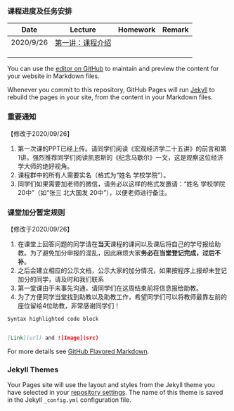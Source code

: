 ### 课程进度及任务安排

|  Date    |  Lecture    |   Homework   |  Remark    |
| ---- | ---- | ---- | ---- |
| 2020/9/26     |  [第一讲：课程介绍](https://github.com/nsdjzj2020/zjz.io/raw/gh-pages/%E4%B8%AD%E7%BB%8F%E4%B8%932020-01-%E8%AF%BE%E7%A8%8B%E4%BB%8B%E7%BB%8D.pptx)    |      |      |
|      |      |      |      |
|      |      |      |      |
|      |      |      |      |


You can use the [editor on GitHub](https://github.com/nsdjzj2020/zjz.io/edit/gh-pages/index.md) to maintain and preview the content for your website in Markdown files.

Whenever you commit to this repository, GitHub Pages will run [Jekyll](https://jekyllrb.com/) to rebuild the pages in your site, from the content in your Markdown files.


### 重要通知
【修改于2020/09/26】
1. 第一次课的PPT已经上传。请同学们阅读《宏观经济学二十五讲》的前言和第1讲。强烈推荐同学们阅读凯恩斯的《纪念马歇尔》一文，这是观察这位经济学大师的绝好视角。
2. 课程群中的所有人需要实名（格式为“姓名 学校学院”）。
3. 同学们如果需要加老师的微信，请务必以这样的格式发邀请：“姓名 学校学院 20中”（如“张三 北大国发 20中”），以便老师进行备注。

### 课堂加分暂定规则
【修改于2020/09/26】
1. 在课堂上回答问题的同学请在**当天**课程的课间以及课后将自己的学号报给助教。为了避免加分申报的混乱，因此麻烦大家**务必在当堂登记完成，过后不补**。
2. 之后会建立相应的公示文档，公示大家的加分情况，如果按程序上报却未登记加分的同学，请及时和我们联系
3. 第一堂课由于未事先沟通，请同学们在这周结束前将信息报给助教。
4. 为了方便同学当堂找到助教以及助教工作，希望同学们可以将教师最靠左前的座位留给4位助教，非常感谢同学们！

```markdown
Syntax highlighted code block


[Link](url) and ![Image](src)
```

For more details see [GitHub Flavored Markdown](https://guides.github.com/features/mastering-markdown/).

### Jekyll Themes

Your Pages site will use the layout and styles from the Jekyll theme you have selected in your [repository settings](https://github.com/nsdjzj2020/zjz.io/settings). The name of this theme is saved in the Jekyll `_config.yml` configuration file.


